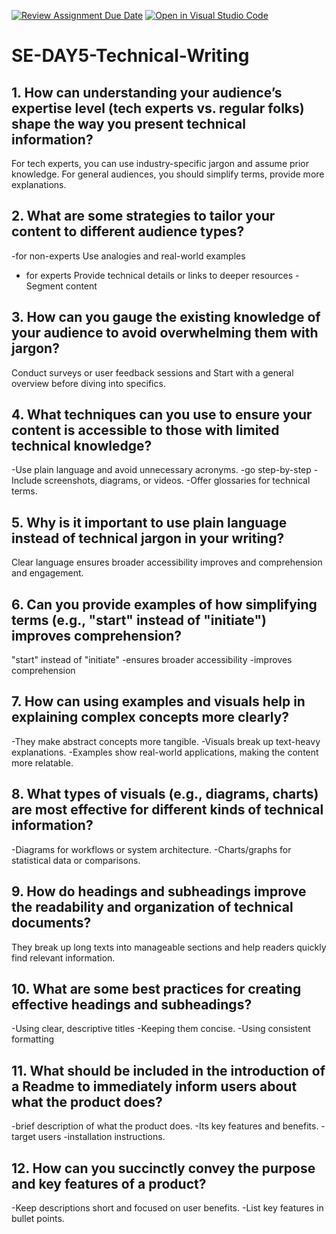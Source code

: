 [![Review Assignment Due Date](https://classroom.github.com/assets/deadline-readme-button-22041afd0340ce965d47ae6ef1cefeee28c7c493a6346c4f15d667ab976d596c.svg)](https://classroom.github.com/a/zsAR-pyY)
[![Open in Visual Studio Code](https://classroom.github.com/assets/open-in-vscode-2e0aaae1b6195c2367325f4f02e2d04e9abb55f0b24a779b69b11b9e10269abc.svg)](https://classroom.github.com/online_ide?assignment_repo_id=18923089&assignment_repo_type=AssignmentRepo)
# SE-DAY5-Technical-Writing
## 1. How can understanding your audience’s expertise level (tech experts vs. regular folks) shape the way you present technical information?

 For tech experts, you can use industry-specific jargon and assume prior knowledge. For general audiences, you should simplify terms, provide more explanations.
 
## 2. What are some strategies to tailor your content to different audience types?

 -for non-experts Use analogies and real-world examples
- for experts Provide technical details or links to deeper resources
-Segment content

## 3. How can you gauge the existing knowledge of your audience to avoid overwhelming them with jargon?

Conduct surveys or user feedback sessions and Start with a general overview before diving into specifics.

## 4. What techniques can you use to ensure your content is accessible to those with limited technical knowledge?

-Use plain language and avoid unnecessary acronyms.
-go step-by-step 
-Include screenshots, diagrams, or videos.
-Offer glossaries for technical terms.

## 5. Why is it important to use plain language instead of technical jargon in your writing?

Clear language ensures broader accessibility improves and comprehension and engagement.

## 6. Can you provide examples of how simplifying terms (e.g., "start" instead of "initiate") improves comprehension?
"start" instead of "initiate" 
-ensures broader accessibility 
-improves comprehension

## 7. How can using examples and visuals help in explaining complex concepts more clearly?

-They make abstract concepts more tangible.
-Visuals break up text-heavy explanations.
-Examples show real-world applications, making the content more relatable.

## 8. What types of visuals (e.g., diagrams, charts) are most effective for different kinds of technical information?

-Diagrams for workflows or system architecture.
-Charts/graphs for statistical data or comparisons.

## 9. How do headings and subheadings improve the readability and organization of technical documents?

They break up long texts into manageable sections and help readers quickly find relevant information.

## 10. What are some best practices for creating effective headings and subheadings?

-Using clear, descriptive titles 
-Keeping them concise.
-Using consistent formatting

## 11. What should be included in the introduction of a Readme to immediately inform users about what the product does?

-brief description of what the product does.
-Its key features and benefits.
-target users
-installation instructions.

## 12. How can you succinctly convey the purpose and key features of a product?

-Keep descriptions short and focused on user benefits.
-List key features in bullet points.
